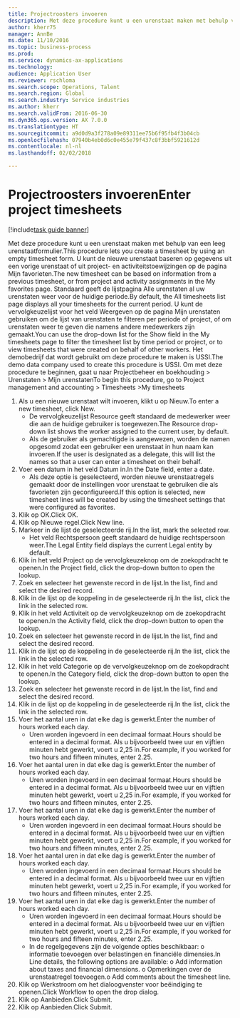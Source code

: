 ```yaml
--- 
title: Projectroosters invoeren
description: Met deze procedure kunt u een urenstaat maken met behulp van een leeg urenstaatformulier.
author: kherr75
manager: AnnBe
ms.date: 11/10/2016
ms.topic: business-process
ms.prod: 
ms.service: dynamics-ax-applications
ms.technology: 
audience: Application User
ms.reviewer: rschloma
ms.search.scope: Operations, Talent
ms.search.region: Global
ms.search.industry: Service industries
ms.author: kherr
ms.search.validFrom: 2016-06-30
ms.dyn365.ops.version: AX 7.0.0
ms.translationtype: HT
ms.sourcegitcommit: a9d0d9a3f278a09e89311ee75b6f95fb4f3b04cb
ms.openlocfilehash: 07940b4eb0d6c0e455e79f437c8f3bbf5921612d
ms.contentlocale: nl-nl
ms.lasthandoff: 02/02/2018

---
```

# <a name="enter-project-timesheets"></a><span data-ttu-id="5ffd6-103">Projectroosters invoeren</span><span class="sxs-lookup"><span data-stu-id="5ffd6-103">Enter project timesheets</span></span>

[!include[task guide banner](../../includes/task-guide-banner.md)]

<span data-ttu-id="5ffd6-104">Met deze procedure kunt u een urenstaat maken met behulp van een leeg urenstaatformulier.</span><span class="sxs-lookup"><span data-stu-id="5ffd6-104">This procedure lets you create a timesheet by using an empty timesheet form.</span></span> <span data-ttu-id="5ffd6-105">U kunt de nieuwe urenstaat baseren op gegevens uit een vorige urenstaat of uit project- en activiteitstoewijzingen op de pagina Mijn favorieten.</span><span class="sxs-lookup"><span data-stu-id="5ffd6-105">The new timesheet can be based on information from a previous timesheet, or from project and activity assignments in the My favorites page.</span></span> <span data-ttu-id="5ffd6-106">Standaard geeft de lijstpagina Alle urenstaten al uw urenstaten weer voor de huidige periode.</span><span class="sxs-lookup"><span data-stu-id="5ffd6-106">By default, the All timesheets list page displays all your timesheets for the current period.</span></span> <span data-ttu-id="5ffd6-107">U kunt de vervolgkeuzelijst voor het veld Weergeven op de pagina Mijn urenstaten gebruiken om de lijst van urenstaten te filteren per periode of project, of om urenstaten weer te geven die namens andere medewerkers zijn gemaakt.</span><span class="sxs-lookup"><span data-stu-id="5ffd6-107">You can use the drop-down list for the Show field in the My timesheets page to filter the timesheet list by time period or project, or to view timesheets that were created on behalf of other workers.</span></span> <span data-ttu-id="5ffd6-108">Het demobedrijf dat wordt gebruikt om deze procedure te maken is USSI.</span><span class="sxs-lookup"><span data-stu-id="5ffd6-108">The demo data company used to create this procedure is USSI.</span></span> <span data-ttu-id="5ffd6-109">Om met deze procedure te beginnen, gaat u naar Projectbeheer en boekhouding > Urenstaten > Mijn urenstaten</span><span class="sxs-lookup"><span data-stu-id="5ffd6-109">To begin this procedure, go to Project management and accounting > Timesheets >My timesheets</span></span>

1. <span data-ttu-id="5ffd6-110">Als u een nieuwe urenstaat wilt invoeren, klikt u op Nieuw.</span><span class="sxs-lookup"><span data-stu-id="5ffd6-110">To enter a new timesheet, click New.</span></span>
    * <span data-ttu-id="5ffd6-111">De vervolgkeuzelijst Resource geeft standaard de medewerker weer die aan de huidige gebruiker is toegewezen.</span><span class="sxs-lookup"><span data-stu-id="5ffd6-111">The Resource drop-down list shows the worker assigned to the current user, by default.</span></span>  
    * <span data-ttu-id="5ffd6-112">Als de gebruiker als gemachtigde is aangewezen, worden de namen opgesomd zodat een gebruiker een urenstaat in hun naam kan invoeren.</span><span class="sxs-lookup"><span data-stu-id="5ffd6-112">If the user is designated as a delegate, this will list the names so that a user can enter a timesheet on their behalf.</span></span>  
2. <span data-ttu-id="5ffd6-113">Voer een datum in het veld Datum in.</span><span class="sxs-lookup"><span data-stu-id="5ffd6-113">In the Date field, enter a date.</span></span>
    * <span data-ttu-id="5ffd6-114">Als deze optie is geselecteerd, worden nieuwe urenstaatregels gemaakt door de instellingen voor urenstaat te gebruiken die als favorieten zijn geconfigureerd.</span><span class="sxs-lookup"><span data-stu-id="5ffd6-114">If this option is selected, new timesheet lines will be created by using the timesheet settings that were configured as favorites.</span></span>  
3. <span data-ttu-id="5ffd6-115">Klik op OK.</span><span class="sxs-lookup"><span data-stu-id="5ffd6-115">Click OK.</span></span>
4. <span data-ttu-id="5ffd6-116">Klik op Nieuwe regel.</span><span class="sxs-lookup"><span data-stu-id="5ffd6-116">Click New line.</span></span>
5. <span data-ttu-id="5ffd6-117">Markeer in de lijst de geselecteerde rij.</span><span class="sxs-lookup"><span data-stu-id="5ffd6-117">In the list, mark the selected row.</span></span>
    * <span data-ttu-id="5ffd6-118">Het veld Rechtspersoon geeft standaard de huidige rechtspersoon weer.</span><span class="sxs-lookup"><span data-stu-id="5ffd6-118">The Legal Entity field displays the current Legal entity by default.</span></span>   
6. <span data-ttu-id="5ffd6-119">Klik in het veld Project op de vervolgkeuzeknop om de zoekopdracht te openen.</span><span class="sxs-lookup"><span data-stu-id="5ffd6-119">In the Project field, click the drop-down button to open the lookup.</span></span>
7. <span data-ttu-id="5ffd6-120">Zoek en selecteer het gewenste record in de lijst.</span><span class="sxs-lookup"><span data-stu-id="5ffd6-120">In the list, find and select the desired record.</span></span>
8. <span data-ttu-id="5ffd6-121">Klik in de lijst op de koppeling in de geselecteerde rij.</span><span class="sxs-lookup"><span data-stu-id="5ffd6-121">In the list, click the link in the selected row.</span></span>
9. <span data-ttu-id="5ffd6-122">Klik in het veld Activiteit op de vervolgkeuzeknop om de zoekopdracht te openen.</span><span class="sxs-lookup"><span data-stu-id="5ffd6-122">In the Activity field, click the drop-down button to open the lookup.</span></span>
10. <span data-ttu-id="5ffd6-123">Zoek en selecteer het gewenste record in de lijst.</span><span class="sxs-lookup"><span data-stu-id="5ffd6-123">In the list, find and select the desired record.</span></span>
11. <span data-ttu-id="5ffd6-124">Klik in de lijst op de koppeling in de geselecteerde rij.</span><span class="sxs-lookup"><span data-stu-id="5ffd6-124">In the list, click the link in the selected row.</span></span>
12. <span data-ttu-id="5ffd6-125">Klik in het veld Categorie op de vervolgkeuzeknop om de zoekopdracht te openen.</span><span class="sxs-lookup"><span data-stu-id="5ffd6-125">In the Category field, click the drop-down button to open the lookup.</span></span>
13. <span data-ttu-id="5ffd6-126">Zoek en selecteer het gewenste record in de lijst.</span><span class="sxs-lookup"><span data-stu-id="5ffd6-126">In the list, find and select the desired record.</span></span>
14. <span data-ttu-id="5ffd6-127">Klik in de lijst op de koppeling in de geselecteerde rij.</span><span class="sxs-lookup"><span data-stu-id="5ffd6-127">In the list, click the link in the selected row.</span></span>
15. <span data-ttu-id="5ffd6-128">Voer het aantal uren in dat elke dag is gewerkt.</span><span class="sxs-lookup"><span data-stu-id="5ffd6-128">Enter the number of hours worked each day.</span></span>
    * <span data-ttu-id="5ffd6-129">Uren worden ingevoerd in een decimaal formaat.</span><span class="sxs-lookup"><span data-stu-id="5ffd6-129">Hours should be entered in a decimal format.</span></span>  <span data-ttu-id="5ffd6-130">Als u bijvoorbeeld twee uur en vijftien minuten hebt gewerkt, voert u 2,25 in.</span><span class="sxs-lookup"><span data-stu-id="5ffd6-130">For example, if you worked for two hours and fifteen minutes, enter 2.25.</span></span>   
16. <span data-ttu-id="5ffd6-131">Voer het aantal uren in dat elke dag is gewerkt.</span><span class="sxs-lookup"><span data-stu-id="5ffd6-131">Enter the number of hours worked each day.</span></span>
    * <span data-ttu-id="5ffd6-132">Uren worden ingevoerd in een decimaal formaat.</span><span class="sxs-lookup"><span data-stu-id="5ffd6-132">Hours should be entered in a decimal format.</span></span>  <span data-ttu-id="5ffd6-133">Als u bijvoorbeeld twee uur en vijftien minuten hebt gewerkt, voert u 2,25 in.</span><span class="sxs-lookup"><span data-stu-id="5ffd6-133">For example, if you worked for two hours and fifteen minutes, enter 2.25.</span></span>   
17. <span data-ttu-id="5ffd6-134">Voer het aantal uren in dat elke dag is gewerkt.</span><span class="sxs-lookup"><span data-stu-id="5ffd6-134">Enter the number of hours worked each day.</span></span>
    * <span data-ttu-id="5ffd6-135">Uren worden ingevoerd in een decimaal formaat.</span><span class="sxs-lookup"><span data-stu-id="5ffd6-135">Hours should be entered in a decimal format.</span></span>  <span data-ttu-id="5ffd6-136">Als u bijvoorbeeld twee uur en vijftien minuten hebt gewerkt, voert u 2,25 in.</span><span class="sxs-lookup"><span data-stu-id="5ffd6-136">For example, if you worked for two hours and fifteen minutes, enter 2.25.</span></span>   
18. <span data-ttu-id="5ffd6-137">Voer het aantal uren in dat elke dag is gewerkt.</span><span class="sxs-lookup"><span data-stu-id="5ffd6-137">Enter the number of hours worked each day.</span></span>
    * <span data-ttu-id="5ffd6-138">Uren worden ingevoerd in een decimaal formaat.</span><span class="sxs-lookup"><span data-stu-id="5ffd6-138">Hours should be entered in a decimal format.</span></span>  <span data-ttu-id="5ffd6-139">Als u bijvoorbeeld twee uur en vijftien minuten hebt gewerkt, voert u 2,25 in.</span><span class="sxs-lookup"><span data-stu-id="5ffd6-139">For example, if you worked for two hours and fifteen minutes, enter 2.25.</span></span>   
19. <span data-ttu-id="5ffd6-140">Voer het aantal uren in dat elke dag is gewerkt.</span><span class="sxs-lookup"><span data-stu-id="5ffd6-140">Enter the number of hours worked each day.</span></span>
    * <span data-ttu-id="5ffd6-141">Uren worden ingevoerd in een decimaal formaat.</span><span class="sxs-lookup"><span data-stu-id="5ffd6-141">Hours should be entered in a decimal format.</span></span>  <span data-ttu-id="5ffd6-142">Als u bijvoorbeeld twee uur en vijftien minuten hebt gewerkt, voert u 2,25 in.</span><span class="sxs-lookup"><span data-stu-id="5ffd6-142">For example, if you worked for two hours and fifteen minutes, enter 2.25.</span></span>   
    * <span data-ttu-id="5ffd6-143">In de regelgegevens zijn de volgende opties beschikbaar: o informatie toevoegen over belastingen en financiële dimensies.</span><span class="sxs-lookup"><span data-stu-id="5ffd6-143">In Line details, the following options are available:  o  Add information about taxes and financial dimensions.</span></span>  <span data-ttu-id="5ffd6-144">o   Opmerkingen over de urenstaatregel toevoegen.</span><span class="sxs-lookup"><span data-stu-id="5ffd6-144">o    Add comments about the timesheet line.</span></span>  
20. <span data-ttu-id="5ffd6-145">Klik op Werkstroom om het dialoogvenster voor beëindiging te openen.</span><span class="sxs-lookup"><span data-stu-id="5ffd6-145">Click Workflow to open the drop dialog.</span></span>
21. <span data-ttu-id="5ffd6-146">Klik op Aanbieden.</span><span class="sxs-lookup"><span data-stu-id="5ffd6-146">Click Submit.</span></span>
22. <span data-ttu-id="5ffd6-147">Klik op Aanbieden.</span><span class="sxs-lookup"><span data-stu-id="5ffd6-147">Click Submit.</span></span>


